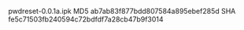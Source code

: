 pwdreset-0.0.1a.ipk
MD5 ab7ab83f877bdd807584a895ebef285d
SHA fe5c71503fb240594c72bdfdf7a28cb47b9f3014

